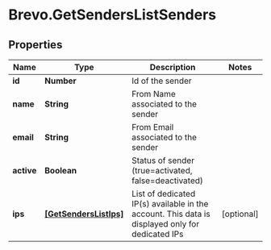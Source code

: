 # Brevo.GetSendersListSenders

## Properties
Name | Type | Description | Notes
------------ | ------------- | ------------- | -------------
**id** | **Number** | Id of the sender | 
**name** | **String** | From Name associated to the sender | 
**email** | **String** | From Email associated to the sender | 
**active** | **Boolean** | Status of sender (true=activated, false=deactivated) | 
**ips** | [**[GetSendersListIps]**](GetSendersListIps.md) | List of dedicated IP(s) available in the account. This data is displayed only for dedicated IPs | [optional] 


